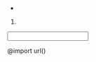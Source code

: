 <!-- html标签 -->

<!-- 表格标签 -->

<!-- 无序列表：
type虽然已被弃用，但是仍可使用，为none值时则列表符号为空
 -->
<ul>
    <li></li>
</ul>

<!-- 有序列表：
type可以控制序号的样式
start可以控制开始的序号，用数字表示
reversed为倒叙
 -->
<ol>
    <li></li>
</ol>

 <!-- 自定义列表：
 dl和dd标签必须和dt标签一起使用
  -->
<dl>
    <dt>
    </dt>
    <dd>
    </dd>
</dl>

<!-- 表单标签:
        name表单的名字
        action数据提交的地址
        method数据提交的方式（get，post） -->
<form action="" name="" method="">
    <input type="" name="">
</form>

<!-- CSS样式：
1.<b>,<strong>,<i>,<em>,<del>,<u>,<span>等文本修饰标签默认情况下都不可以设置宽高
2.如果想要给body的子元素设置百分比高度，那么就需要给html和body都设置100%的高度
3.border只写solid时，颜色的默认值为元素内部的文字颜色
4.宽度为每个浏览器设置的默认宽度
 -->

<!-- CSS样式表:
优先级：行内样式表>（谁在后就会覆盖在前的样式表，在不考虑权重的情况下）
 -->

<!-- 行内样式表 -->
<div style="width:500px;"></div>

<!-- 内部样式表 -->
<style>
</style>

<!-- 外部样式表:
    1.rel为关联样式表
    2.两种写法的区别：
    差别1：本质的差别：link属于XHTML标签，而 @import完全是CSS提供的一种方式。
    差别2：加载顺序的差别：当一个页面被加载的时候（就是被浏览者浏览的时候），link引用的CSS会同时被加载，而@import引用的CSS会等到页面全部被加载完再被加载。所以有时候浏览@import加载CSS的页面时开始会没有样式（就是闪烁），网速慢的时候还挺明显。
    差别3：兼容性的差别：@import是CSS2.1提出的，所以老的浏览器不支持，@import只有在IE5以上的才能识别，而link标签无此问题。
 -->
<link rel="stylesheet" href="">
@import url()

<!-- 修改网页的logo -->
<link rel="icon" href="图片地址">